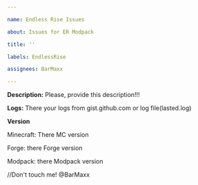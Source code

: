 ```yaml
---

name: Endless Rise Issues

about: Issues for ER Modpack

title: ''

labels: EndlessRise

assignees: BarMaxx

---
```


**Description:** Please, provide this description!!!

**Logs:** There your logs from gist.github.com or log file(lasted.log)

**Version**

Minecraft: There MC version

Forge: there Forge version

Modpack: there Modpack version

//Don't touch me!
@BarMaxx
